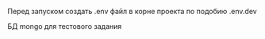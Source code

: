 Перед запуском создать .env файл в корне проекта по подобию .env.dev

БД mongo для тестового задания